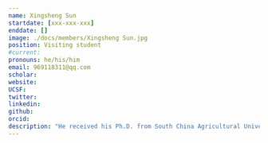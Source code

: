 ```yaml
---
name: Xingsheng Sun
startdate: [xxx-xxx-xxx]
enddate: []
image: ./docs/members/Xingsheng Sun.jpg
position: Visiting student
#current:
pronouns: he/his/him
email: 969118311@qq.com
scholar: 
website:
UCSF:
twitter: 
linkedin:
github:
orcid: 
description: "He received his Ph.D. from South China Agricultural University in 2023. And the research field is toxicology and endoplasmic reticulum stress. He joined Wang Lab as a visiting student in Jan. 2024. Now he work on the role of G protein-coupled receptors in cardiovascular disease."
---
```

